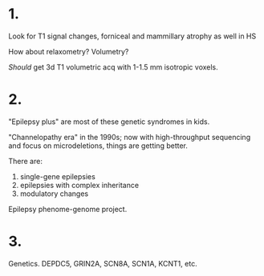 # 1.

Look for T1 signal changes, forniceal and mammillary atrophy as well in HS

How about relaxometry? Volumetry?

*Should* get 3d T1 volumetric acq with 1-1.5 mm isotropic voxels.

# 2.

"Epilepsy plus" are most of these genetic syndromes in kids.

"Channelopathy era" in the 1990s; now with high-throughput sequencing and focus
on microdeletions, things are getting better.

There are:

1. single-gene epilepsies
2. epilepsies with complex inheritance
3. modulatory changes

Epilepsy phenome-genome project.


# 3.

Genetics. DEPDC5, GRIN2A, SCN8A, SCN1A, KCNT1, etc.



